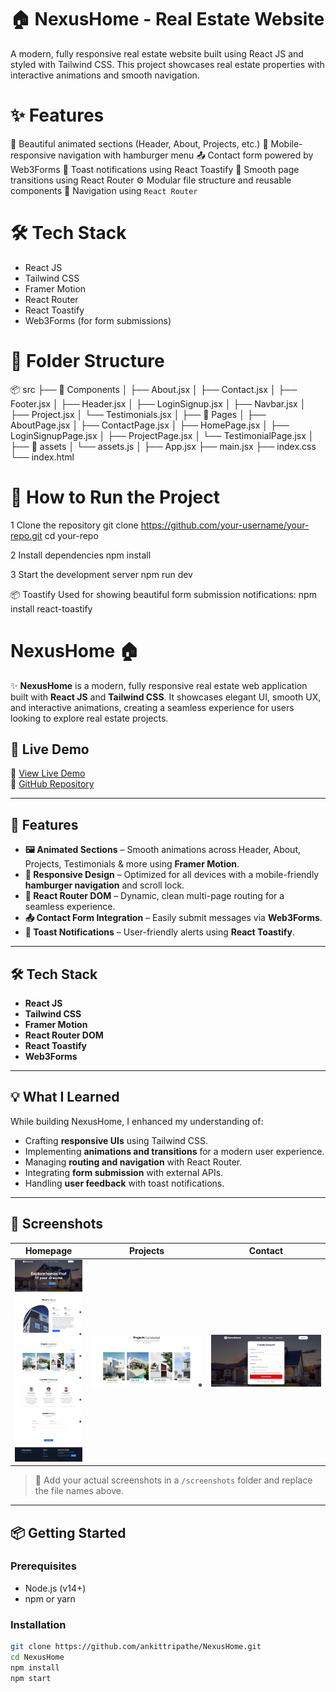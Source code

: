 # 🏠 NexusHome - Real Estate Website
A modern, fully responsive real estate website built using React JS and styled with Tailwind CSS. This project showcases real estate properties with interactive animations and smooth navigation.


# ✨ Features
🌆 Beautiful animated sections (Header, About, Projects, etc.)
📱 Mobile-responsive navigation with hamburger menu
📤 Contact form powered by Web3Forms
🔔 Toast notifications using React Toastify
🔄 Smooth page transitions using React Router
⚙️ Modular file structure and reusable components
🧭 Navigation using `React Router`


# 🛠 Tech Stack
- React JS
- Tailwind CSS
- Framer Motion
- React Router
- React Toastify
- Web3Forms (for form submissions)

# 📁 Folder Structure
📦 src
├── 📁 Components
│   ├── About.jsx
│   ├── Contact.jsx
│   ├── Footer.jsx
│   ├── Header.jsx
│   ├── LoginSignup.jsx
│   ├── Navbar.jsx
│   ├── Project.jsx
│   └── Testimonials.jsx
│
├── 📁 Pages
│   ├── AboutPage.jsx
│   ├── ContactPage.jsx
│   ├── HomePage.jsx
│   ├── LoginSignupPage.jsx
│   ├── ProjectPage.jsx
│   └── TestimonialPage.jsx
│
├── 📁 assets
│   └── assets.js
│
├── App.jsx
├── main.jsx
├── index.css
└── index.html

# 🚀 How to Run the Project
1 Clone the repository
git clone https://github.com/your-username/your-repo.git
cd your-repo

2 Install dependencies
npm install

3 Start the development server
npm run dev

📦 Toastify
Used for showing beautiful form submission notifications:
npm install react-toastify



# NexusHome 🏠

✨ **NexusHome** is a modern, fully responsive real estate web application built with **React JS** and **Tailwind CSS**. It showcases elegant UI, smooth UX, and interactive animations, creating a seamless experience for users looking to explore real estate projects.

## 🚀 Live Demo

🔗 [View Live Demo](https://lnkd.in/gtuc9RNs)  
📂 [GitHub Repository](https://lnkd.in/gW4W9G84)

---

## 🎯 Features

- **🖼️ Animated Sections** – Smooth animations across Header, About, Projects, Testimonials & more using **Framer Motion**.
- **📱 Responsive Design** – Optimized for all devices with a mobile-friendly **hamburger navigation** and scroll lock.
- **🔄 React Router DOM** – Dynamic, clean multi-page routing for a seamless experience.
- **📤 Contact Form Integration** – Easily submit messages via **Web3Forms**.
- **🔔 Toast Notifications** – User-friendly alerts using **React Toastify**.

---

## 🛠️ Tech Stack

- **React JS**
- **Tailwind CSS**
- **Framer Motion**
- **React Router DOM**
- **React Toastify**
- **Web3Forms**

---

## 💡 What I Learned

While building NexusHome, I enhanced my understanding of:

- Crafting **responsive UIs** using Tailwind CSS.
- Implementing **animations and transitions** for a modern user experience.
- Managing **routing and navigation** with React Router.
- Integrating **form submission** with external APIs.
- Handling **user feedback** with toast notifications.

---

## 📸 Screenshots

| Homepage | Projects | Contact |
|---------|----------|---------|
| ![Home](./screenshots/home.png) | ![Projects](./screenshots/projects.png) | ![Contact](./screenshots/contact.png) |

> 📁 Add your actual screenshots in a `/screenshots` folder and replace the file names above.

---

## 📦 Getting Started

### Prerequisites

- Node.js (v14+)
- npm or yarn

### Installation

```bash
git clone https://github.com/ankittripathe/NexusHome.git
cd NexusHome
npm install
npm start
